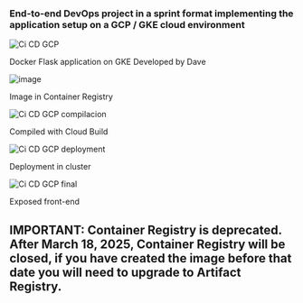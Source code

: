 
### End-to-end DevOps project in a sprint format implementing the application setup on a GCP / GKE cloud environment

 ![Ci   CD GCP](https://user-images.githubusercontent.com/29576337/234991334-d5598f99-09e1-4c49-a31a-c9e3b13c3190.png)

 Docker Flask application on GKE
 Developed by Dave

![image](https://user-images.githubusercontent.com/29576337/234988976-82a359d4-900b-43ef-93c9-3c5c83ecaae0.png)

Image in Container Registry


![Ci   CD GCP compilacion](https://user-images.githubusercontent.com/29576337/235113254-32451349-9c37-4828-b48d-aca5463ea837.png)

Compiled with Cloud Build

![Ci   CD GCP deployment](https://user-images.githubusercontent.com/29576337/235113450-b670df57-3556-494e-a615-9db46a3673b1.png)

Deployment in cluster

![Ci   CD GCP final](https://user-images.githubusercontent.com/29576337/235113545-a88b399c-41d2-4cce-b80f-7ef805074e5a.png)

Exposed front-end

## IMPORTANT: Container Registry is deprecated. After March 18, 2025, Container Registry will be closed, if you have created the image before that date you will need to upgrade to Artifact Registry.
